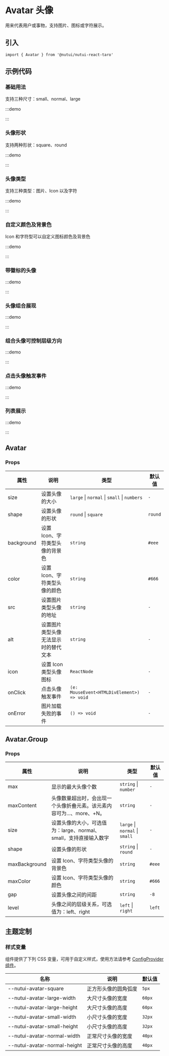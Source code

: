 # Avatar 头像

用来代表用户或事物，支持图片、图标或字符展示。

## 引入

```tsx
import { Avatar } from '@nutui/nutui-react-taro'
```

## 示例代码

### 基础用法

支持三种尺寸：small、normal、large

:::demo

<CodeBlock src='taro/demo1.tsx'></CodeBlock>

:::

### 头像形状

支持两种形状：square、round

:::demo

<CodeBlock src='taro/demo2.tsx'></CodeBlock>

:::

### 头像类型

支持三种类型：图片、Icon 以及字符

:::demo

<CodeBlock src='taro/demo3.tsx'></CodeBlock>

:::

### 自定义颜色及背景色

Icon 和字符型可以自定义图标颜色及背景色

:::demo

<CodeBlock src='taro/demo4.tsx'></CodeBlock>

:::

### 带徽标的头像

:::demo

<CodeBlock src='taro/demo5.tsx'></CodeBlock>

:::

### 头像组合展现

:::demo

<CodeBlock src='taro/demo6.tsx'></CodeBlock>

:::

### 组合头像可控制层级方向

:::demo

<CodeBlock src='taro/demo7.tsx'></CodeBlock>

:::

### 点击头像触发事件

:::demo

<CodeBlock src='taro/demo8.tsx'></CodeBlock>

:::

### 列表展示

:::demo

<CodeBlock src='taro/demo9.tsx'></CodeBlock>

:::

## Avatar

### Props

| 属性 | 说明 | 类型 | 默认值 |
| --- | --- | --- | --- |
| size | 设置头像的大小 | `large` \| `normal` \| `small` \| `numbers` | `-` |
| shape | 设置头像的形状 | `round` \| `square` | `round` |
| background | 设置 Icon、字符类型头像的背景色 | `string` | `#eee` |
| color | 设置 Icon、字符类型头像的颜色 | `string` | `#666` |
| src | 设置图片类型头像的地址 | `string` | `-` |
| alt | 设置图片类型头像无法显示时的替代文本 | `string` | `-` |
| icon | 设置 Icon 类型头像图标 | `ReactNode` | `-` |
| onClick | 点击头像触发事件 | `(e: MouseEvent<HTMLDivElement>) => void` | `-` |
| onError | 图片加载失败的事件 | `() => void` | `-` |

## Avatar.Group

### Props

| 属性 | 说明 | 类型 | 默认值 |
| --- | --- | --- | --- |
| max | 显示的最大头像个数 | `string` \| `number` | `-` |
| maxContent | 头像数量超出时，会出现一个头像折叠元素。该元素内容可为...、more、+N。 | `string` | `-` |
| size | 设置头像的大小，可选值为：large、normal、small，支持直接输入数字 | `large` \| `normal` \| `small` | `-` |
| shape | 设置头像的形状 | `string` \| `round` | `-` |
| maxBackground | 设置 Icon、字符类型头像的背景色 | `string` | `#eee` |
| maxColor | 设置 Icon、字符类型头像的颜色 | `string` | `#666` |
| gap | 设置头像之间的间距 | `string` | `-8` |
| level | 头像之间的层级关系，可选值为：left、right | `left` \| `right` | `left` |

## 主题定制

### 样式变量

组件提供了下列 CSS 变量，可用于自定义样式，使用方法请参考 [ConfigProvider 组件](#/zh-CN/component/configprovider)。

| 名称 | 说明 | 默认值 |
| --- | --- | --- |
| \--nutui-avatar-square | 正方形头像的圆角弧度 | `5px` |
| \--nutui-avatar-large-width | 大尺寸头像的宽度 | `60px` |
| \--nutui-avatar-large-height | 大尺寸头像的高度 | `60px` |
| \--nutui-avatar-small-width | 小尺寸头像的宽度 | `32px` |
| \--nutui-avatar-small-height | 小尺寸头像的高度 | `32px` |
| \--nutui-avatar-normal-width | 正常尺寸头像的宽度 | `40px` |
| \--nutui-avatar-normal-height | 正常尺寸头像的高度 | `40px` |
